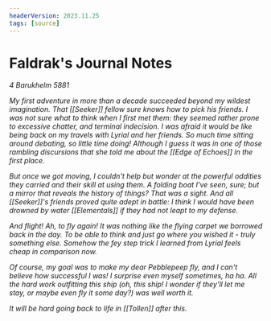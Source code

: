 ```yaml
---
headerVersion: 2023.11.25
tags: [source]
---
```

# Faldrak's Journal Notes

*4 Barukhelm 5881*

*My first adventure in more than a decade succeeded beyond my wildest imagination. That [[Seeker]] fellow sure knows how to pick his friends. I was not sure what to think when I first met them: they seemed rather prone to excessive chatter, and terminal indecision. I was afraid it would be like being back on my travels with Lyrial and her friends. So much time sitting around debating, so little time doing! Although I guess it was in one of those rambling discursions that she told me about the [[Edge of Echoes]] in the first place.*

*But once we got moving, I couldn't help but wonder at the powerful oddities they carried and their skill at using them. A folding boat I've seen, sure; but a mirror that reveals the history of things? That was a sight. And all [[Seeker]]'s friends proved quite adept in battle: I think I would have been drowned by water [[Elementals]] if they had not leapt to my defense.*

*And flight! Ah, to fly again! It was nothing like the flying carpet we borrowed back in the day. To be able to think and just go where you wished it - truly something else. Somehow the fey step trick I learned from Lyrial feels cheap in comparison now.*

*Of course, my goal was to make my dear Pebblepeep fly, and I can't believe how successful I was! I surprise even myself sometimes, ha ha. All the hard work outfitting this ship (oh, this ship! I wonder if they'll let me stay, or maybe even fly it some day?) was well worth it.*

*It will be hard going back to life in [[Tollen]] after this.*